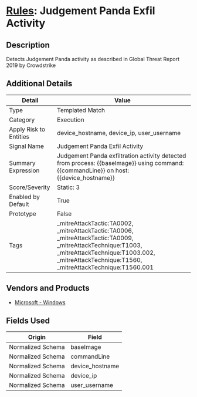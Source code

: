 # [Rules](README.md): Judgement Panda Exfil Activity

## Description
Detects Judgement Panda activity as described in Global Threat Report 2019 by Crowdstrike

## Additional Details
|Detail|Value|
|----|----|
|Type|Templated Match|
|Category|Execution|
|Apply Risk to Entities|device_hostname, device_ip, user_username|
|Signal Name|Judgement Panda Exfil Activity|
|Summary Expression|Judgement Panda exfiltration activity detected from process: {{baseImage}} using command: {{commandLine}} on host: {{device_hostname}}|
|Score/Severity|Static: 3|
|Enabled by Default|True|
|Prototype|False|
|Tags|_mitreAttackTactic:TA0002, _mitreAttackTactic:TA0006, _mitreAttackTactic:TA0009, _mitreAttackTechnique:T1003, _mitreAttackTechnique:T1003.002, _mitreAttackTechnique:T1560, _mitreAttackTechnique:T1560.001|
## Vendors and Products
- [Microsoft - Windows](../products/1ff7546c-cb36-4a24-87f7-89d2cecc5761.md)


## Fields Used

|Origin|Field|
|----|----|
|Normalized Schema|baseImage|
|Normalized Schema|commandLine|
|Normalized Schema|device_hostname|
|Normalized Schema|device_ip|
|Normalized Schema|user_username|


